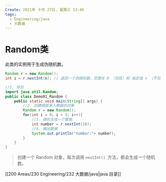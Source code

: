 ```yaml
---
Create: 2021年 十月 27日, 星期三 13:45
tags: 
  - Engineering/java
  - 大数据
---
```






# Random类

此类的实例用于生成伪随机数。

```java
Random r = new Random(); 
int i = r.nextInt(n); // 返回一个伪随机数，范围在 0 （包括）和 指定值 n （不包括）之间的 int 值。

//1. 导包 
import java.util.Random; 
public class Demo01_Random {
    public static void main(String[] args) { 
        //2. 创建键盘录入数据的对象 
        Random r = new Random();
        for(int i = 0; i < 3; i++){ 
            //3. 随机生成一个数据 
            int number = r.nextInt(10); 
            //4. 输出数据 
            System.out.println("number:"+ number); 
        }
    }
}
```

> 创建一个 Random 对象，每次调用 `nextInt() `方法，都会生成一个随机数。

[[200 Areas/230 Engineering/232 大数据/java|java 目录]]